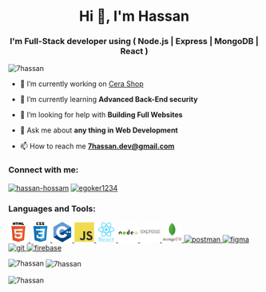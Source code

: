 <h1 align="center">Hi 👋, I'm Hassan</h1>
<h3 align="center">I'm Full-Stack developer using ( Node.js | Express | MongoDB | React )</h3>

<p align="left"> <img src="https://komarev.com/ghpvc/?username=7hassan&label=Profile%20views&color=0e75b6&style=flat" alt="7hassan" /> </p>

- 🔭 I’m currently working on [Cera Shop](https://github.com/7Hassan/Cera-Website)

- 🌱 I’m currently learning **Advanced Back-End security**

- 🤝 I’m looking for help with **Building Full Websites**

- 💬 Ask me about **any thing in Web Development**

- 📫 How to reach me **7hassan.dev@gmail.com**

<h3 align="left">Connect with me:</h3>
<p align="left">
<a href="https://linkedin.com/in/hassan-hossam" target="blank"><img align="center" src="https://raw.githubusercontent.com/rahuldkjain/github-profile-readme-generator/master/src/images/icons/Social/linked-in-alt.svg" alt="hassan-hossam" height="30" width="40" /></a>
<a href="https://codeforces.com/profile/egoker1234" target="blank"><img align="center" src="https://raw.githubusercontent.com/rahuldkjain/github-profile-readme-generator/master/src/images/icons/Social/codeforces.svg" alt="egoker1234" height="30" width="40" /></a>
</p>

<h3 align="left">Languages and Tools:</h3>
<p align="left"> 
<a href="https://www.w3.org/html/" target="_blank" rel="noreferrer"> <img src="https://raw.githubusercontent.com/devicons/devicon/master/icons/html5/html5-original-wordmark.svg" alt="html5" width="40" height="40"/> </a> <a href="https://www.w3schools.com/css/" target="_blank" rel="noreferrer"> <img src="https://raw.githubusercontent.com/devicons/devicon/master/icons/css3/css3-original-wordmark.svg" alt="css3" width="40" height="40"/> </a> <a href="https://www.w3schools.com/cpp/" target="_blank" rel="noreferrer"> <img src="https://raw.githubusercontent.com/devicons/devicon/master/icons/cplusplus/cplusplus-original.svg" alt="cplusplus" width="40" height="40"/> </a> <a href="https://developer.mozilla.org/en-US/docs/Web/JavaScript" target="_blank" rel="noreferrer"> <img src="https://raw.githubusercontent.com/devicons/devicon/master/icons/javascript/javascript-original.svg" alt="javascript" width="40" height="40"/> </a> <a href="https://reactjs.org/" target="_blank" rel="noreferrer"> <img src="https://raw.githubusercontent.com/devicons/devicon/master/icons/react/react-original-wordmark.svg" alt="react" width="40" height="40"/> </a> <a href="https://nodejs.org" target="_blank" rel="noreferrer"> <img src="https://raw.githubusercontent.com/devicons/devicon/master/icons/nodejs/nodejs-original-wordmark.svg" alt="nodejs" width="40" height="40"/> </a> <a href="https://expressjs.com" target="_blank" rel="noreferrer"> <img src="https://raw.githubusercontent.com/devicons/devicon/master/icons/express/express-original-wordmark.svg" alt="express" width="40" height="40"/> </a> <a href="https://www.mongodb.com/" target="_blank" rel="noreferrer"> <img src="https://raw.githubusercontent.com/devicons/devicon/master/icons/mongodb/mongodb-original-wordmark.svg" alt="mongodb" width="40" height="40"/> </a> <a href="https://postman.com" target="_blank" rel="noreferrer"> <img src="https://www.vectorlogo.zone/logos/getpostman/getpostman-icon.svg" alt="postman" width="40" height="40"/> </a><a href="https://www.figma.com/" target="_blank" rel="noreferrer"> <img src="https://www.vectorlogo.zone/logos/figma/figma-icon.svg" alt="figma" width="40" height="40"/> </a> <a href="https://git-scm.com/" target="_blank" rel="noreferrer"> <img src="https://www.vectorlogo.zone/logos/git-scm/git-scm-icon.svg" alt="git" width="40" height="40"/> </a> <a href="https://firebase.google.com/" target="_blank" rel="noreferrer"> <img src="https://www.vectorlogo.zone/logos/firebase/firebase-icon.svg" alt="firebase" width="40" height="40"/> </a
</p>

<p><img align="left" src="https://github-readme-stats.vercel.app/api/top-langs?username=7hassan&show_icons=true&locale=en&layout=compact" alt="7hassan" /></p>

<p>&nbsp;<img align="center" src="https://github-readme-stats.vercel.app/api?username=7hassan&show_icons=true&locale=en" alt="7hassan" /></p>

<p><img align="center" src="https://github-readme-streak-stats.herokuapp.com/?user=7hassan&" alt="7hassan" /></p>

